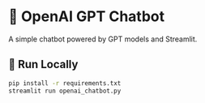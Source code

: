 ﻿# 🤖 OpenAI GPT Chatbot

A simple chatbot powered by GPT models and Streamlit.

## 🚀 Run Locally
```bash
pip install -r requirements.txt
streamlit run openai_chatbot.py
